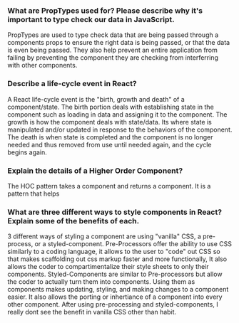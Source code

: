 ###  What are PropTypes used for? Please describe why it's important to type check our data in JavaScript.

PropTypes are used to type check data that are being passed through a components props to ensure the right data is being passed, or that the data is even being passed.
They also help prevent an entire application from failing by preventing the component they are checking from interferring with other components. 

### Describe a life-cycle event in React?

A React life-cycle event is the "birth, growth and death" of a component/state. The birth portion deals with establishing state in the component such as loading in data and assigning it to the component. The growth is how the component deals with state/data. Its where state is manipulated and/or updated in response to the behaviors of the component. The death is when state is completed and the component is no longer needed and thus removed from use until needed again, and the cycle begins again.


### Explain the details of a Higher Order Component?

The HOC pattern takes a component and returns a component. It is a pattern that helps 


### What are three different ways to style components in React? Explain some of the benefits of each.

3 different ways of styling a component are using "vanilla" CSS, a pre-process, or a styled-component. Pre-Processors offer the ability to use CSS similarly to a coding language, it allows to the user to "code" out CSS so that makes scaffolding out css markup faster and more functionally, It also allows the coder to compartimentalize their style sheets to only their components. Styled-Components are similar to Pre-processors but allow the coder to actually turn them into components. Using them as components makes updating, styling, and making changes to a component easier. It also allows the porting or inhertiance of a component into every other component. After using pre-processing and styled-components, I really dont see the benefit in vanilla CSS other than habit. 
